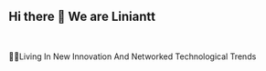 ## Hi there 👋 We are Liniantt

<br>

🙋‍♀️Living In New Innovation And Networked Technological Trends
